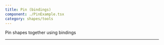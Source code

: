 ```yaml
---
title: Pin (bindings)
component: ./PinExample.tsx
category: shapes/tools
---
```


Pin shapes together using bindings

---
